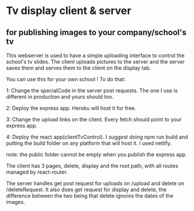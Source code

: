 # Tv display client & server
## for publishing images to your company/school's tv

This webserver is used to have a simple uploading interface to
control the school's tv slides. The client uploads pictures to the server
and the server saves them and serves them to the client on the display tab.

You can use this for your own school ! To do that:

1: Change the specialCode in the server post requests. The one I use is different in production and yours should too.

2: Deploy the express app. Heroku will host it for free.

3: Change the upload links on the client. Every fetch should point to your express app.

4: Deploy the react app(clientTvControl). I suggest doing npm run build and putting the build folder on any platform that will host it.
I used netlify.

note: the public folder cannot be empty when you publish the express app.





The client has 3 pages, delete, display and the root path,
with all routes managed by react-router.

The server handles get post request for uploads on /upload
and delete on /deleteRequest. It also does get request for display
and delete, the difference between the two being that delete ignores
the dates of the images.
